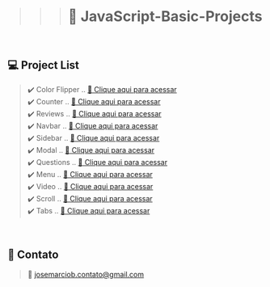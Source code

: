 > > > # 📒 JavaScript-Basic-Projects

<br>

## 💻 Project List

> ✔️ Color Flipper ..
> [🔗 Clique aqui para acessar](https://josemarcio-color-flipper.netlify.app) <br>✔️ Counter ..
> [🔗 Clique aqui para acessar](https://josemarcio-counter.netlify.app) <br>✔️ Reviews ..
> [🔗 Clique aqui para acessar](https://josemarcio-reviews.netlify.app) <br>✔️ Navbar ..
> [🔗 Clique aqui para acessar](https://josemarcio-navbar.netlify.app) <br>✔️ Sidebar ..
> [🔗 Clique aqui para acessar](https://josemarcio-sidebar.netlify.app) <br>✔️ Modal ..
> [🔗 Clique aqui para acessar](https://josemarcio-modal.netlify.app) <br>✔️ Questions ..
> [🔗 Clique aqui para acessar](https://josemarcio-questions.netlify.app) <br>✔️ Menu ..
> [🔗 Clique aqui para acessar](https://josemarcio-menu.netlify.app) <br>✔️ Video ..
> [🔗 Clique aqui para acessar](https://josemarcio-video.netlify.app) <br>✔️ Scroll ..
> [🔗 Clique aqui para acessar](https://josemarcio-scroll.netlify.app) <br>✔️ Tabs ..
> [🔗 Clique aqui para acessar](https://josemarcio-tabs.netlify.app)

<br>

## 💛 Contato

> 📧 josemarciob.contato@gmail.com
